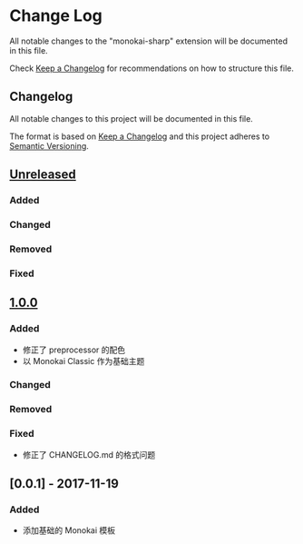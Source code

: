 # Change Log

All notable changes to the "monokai-sharp" extension will be documented in this file.

Check [Keep a Changelog](http://keepachangelog.com/) for recommendations on how to structure this file.

## Changelog

All notable changes to this project will be documented in this file.

The format is based on [Keep a Changelog](http://keepachangelog.com/en/1.0.0/)
and this project adheres to [Semantic Versioning](http://semver.org/spec/v2.0.0.html).

## [Unreleased]

### Added

### Changed

### Removed

### Fixed

## [1.0.0]

### Added

- 修正了 preprocessor 的配色
- 以 Monokai Classic 作为基础主题

### Changed

### Removed

### Fixed

- 修正了 CHANGELOG.md 的格式问题

## [0.0.1] - 2017-11-19

### Added

- 添加基础的 Monokai 模板

[Unreleased]: https://github.com/SiqiLu/monokai-sharp/compare/1.0.0...HEAD
[1.0.0]: https://github.com/SiqiLu/monokai-sharp/compare/0.0.1...1.0.0
